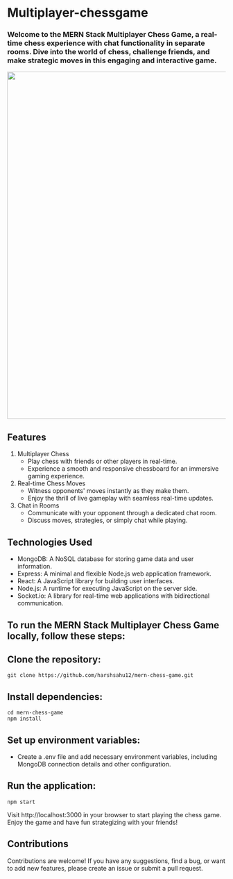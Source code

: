# Multiplayer-chessgame

### Welcome to the MERN Stack Multiplayer Chess Game, a real-time chess experience with chat functionality in separate rooms. Dive into the world of chess, challenge friends, and make strategic moves in this engaging and interactive game.

  <img src="https://github.com/harshsahu12/multiplayer-chessgame/assets/129574323/24ea2951-c857-4037-87a6-76de1737de3e" width=800 /> 

## Features
   1. Multiplayer Chess
       - Play chess with friends or other players in real-time.
       - Experience a smooth and responsive chessboard for an immersive gaming experience.
   2. Real-time Chess Moves
       - Witness opponents' moves instantly as they make them.
       - Enjoy the thrill of live gameplay with seamless real-time updates.
   3. Chat in Rooms
       - Communicate with your opponent through a dedicated chat room.
       - Discuss moves, strategies, or simply chat while playing.
      
## Technologies Used
  - MongoDB: A NoSQL database for storing game data and user information.
  - Express: A minimal and flexible Node.js web application framework.
  - React: A JavaScript library for building user interfaces.
  - Node.js: A runtime for executing JavaScript on the server side.
  - Socket.io: A library for real-time web applications with bidirectional communication.
    
## To run the MERN Stack Multiplayer Chess Game locally, follow these steps:

## Clone the repository:

    git clone https://github.com/harshsahu12/mern-chess-game.git
    
## Install dependencies:

    cd mern-chess-game
    npm install
    
## Set up environment variables:

   - Create a .env file and add necessary environment variables, including MongoDB connection details and other configuration.

## Run the application:

    npm start
    
Visit http://localhost:3000 in your browser to start playing the chess game. Enjoy the game and have fun strategizing with your friends!

## Contributions

Contributions are welcome! If you have any suggestions, find a bug, or want to add new features, please create an issue or submit a pull request.
